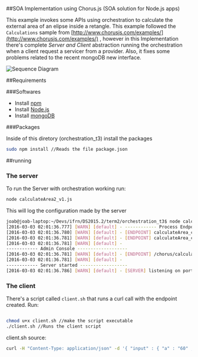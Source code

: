 
##SOA Implementation using Chorus.js (SOA solution for Node.js apps)


This example invokes some APIs using orchestration to calculate the external area
of an elipse inside a retangle. This example followed the `Calculations`
sample from [http://www.chorusjs.com/examples/](http://www.chorusjs.com/examples/)
, however in this Implementation there's complete *Server and Client* abstraction
running the orchestration when a client request a servicer from a provider. Also,
it fixes some problems related to the recent mongoDB new interface.

![Sequence Diagram](http://i.imgur.com/fAO4F1Y.png)

##Requirements

###Softwares

- Install [npm](https://www.npmjs.com/)
- Install [Node.js](https://nodejs.org/en/)
- Install [mongoDB](https://www.mongodb.org/)

###Packages

Inside of this diretory (orchestration_t3) install the packages

```sh
sudo npm install //Reads the file package.json

```

##running

### The server

To run the Server with orchestration working run:

```sh
node calculateArea2_v1.js

```

This will log the configuration made by the server

```sh
joab@joab-laptop:~/Devs/ifrn/DS2015.2/term2/orchestration_t3$ node calculateArea_v1.js
[2016-03-03 02:01:36.777] [WARN] [default] - ------------ Process Endpoints ---------------
[2016-03-03 02:01:36.780] [WARN] [default] - [ENDPOINT] calculateArea_calculateRectangleArea_receive
[2016-03-03 02:01:36.781] [WARN] [default] - [ENDPOINT] calculateArea_calculateArea_invoke
[2016-03-03 02:01:36.781] [WARN] [default] -
------------ Admin Console -------------------
[2016-03-03 02:01:36.781] [WARN] [default] - [ENDPOINT] /chorus/calculateArea/util/instances
[2016-03-03 02:01:36.781] [WARN] [default] -
------------ Server started ------------------
[2016-03-03 02:01:36.786] [WARN] [default] - [SERVER] listening on port 3000

```
### The client

There's a script called `client.sh` that runs a curl call with the endpoint created. Run:

```sh

chmod u+x client.sh //make the script executable
./client.sh //Runs the client script

```

client.sh source:

```sh
curl -H "Content-Type: application/json" -d '{ "input" : { "a" : "60" , "b" : "200" }}' http://localhost:3000/calculateArea/v1/receive/calculateRectangleArea
```
